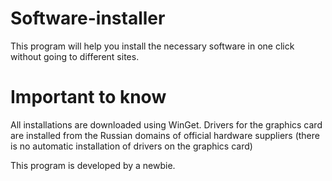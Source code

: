# Software-installer
This program will help you install the necessary software in one click without going to different sites. 
# Important to know
All installations are downloaded using WinGet.
Drivers for the graphics card are installed from the Russian domains of official hardware suppliers (there is no automatic installation of drivers on the graphics card)


This program is developed by a newbie.
